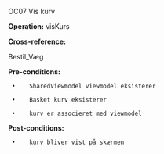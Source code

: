 OC07 Vis kurv

**Operation:**
visKurs

**Cross-reference:**

Bestil_Væg

**Pre-conditions:**
   
     •    SharedViewmodel viewmodel eksisterer  

     •    Basket kurv eksisterer

     •    kurv er associeret med viewmodel
   
**Post-conditions:**

     •    kurv bliver vist på skærmen
